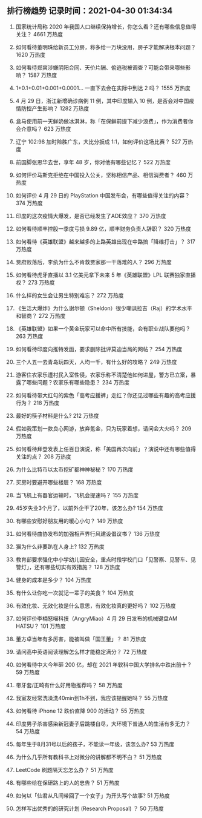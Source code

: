 
## 排行榜趋势 记录时间：2021-04-30 01:34:34
  
  1. 国家统计局称 2020 年我国人口继续保持增长，你怎么看？还有哪些信息值得关注？ 4661 万热度
    
  2. 如何看待董明珠给新员工分房，称多给一万块没用，房子才能解决根本问题？ 1620 万热度
    
  3. 如何看待郑爽涉嫌阴阳合同、天价片酬、偷逃税被调查？可能会带来哪些影响？ 1587 万热度
    
  4. 1+0.1+0.01+0.001+0.0001... 一直下去会在实际中到达 2 吗？ 1555 万热度
    
  5. 4 月 29 日，浙江新增确诊病例 11 例，其中印度输入 10 例，是否会对中国疫情防控产生影响？ 1282 万热度
    
  6. 盒马使用前一天鲜奶做冰淇淋，称「在保鲜前提下减少浪费」，作为消费者你会介意吗？ 623 万热度
    
  7. 辽宁 102:98 加时险胜广东，大比分扳成 1:1，如何评价这场比赛？ 527 万热度
    
  8. 前国脚张恩华去世，享年 48 岁，你对他有哪些记忆？ 522 万热度
    
  9. 如何评价马斯克拒绝在中国投入公关，坚称相信产品、相信消费者？ 460 万热度
    
  10. 如何评价 4 月 29 日的 PlayStation 中国发布会，有哪些值得关注的内容？ 374 万热度
    
  11. 印度的这次疫情大爆发，是否已经发生了ADE效应？ 370 万热度
    
  12. 如何看待顺丰控股一季度亏损 9.89 亿，顺丰财务负责人辞职？ 320 万热度
    
  13. 如何看待《英雄联盟》越来越多的上路英雄出现在中路搞「降维打击」？ 317 万热度
    
  14. 贾府败落后，李纨为什么不肯救贾家那一干落难的人？ 296 万热度
    
  15. 如何看待虎牙直播以 3.1 亿美元拿下未来 5 年《英雄联盟》LPL 联赛独家直播权？ 273 万热度
    
  16. 什么样的女生会让男生特别难忘？ 272 万热度
    
  17. 《生活大爆炸》为什么谢尔顿（Sheldon）很少嘲讽拉吉（Raj）的学术水平和智商？ 272 万热度
    
  18. 《英雄联盟》如果一个黄金玩家可以命中所有技能，会有职业战队要他吗？ 263 万热度
    
  19. 如何看待印度向推特发函，要求删除批评莫迪当局的网帖？ 254 万热度
    
  20. 三个人五一去青岛玩四天，人均一千，有什么好的攻略？ 249 万热度
    
  21. 游客住农家乐遭村民入室性侵，农家乐称不清楚他如何进屋，警方已立案，暴露了哪些问题？农家乐有哪些隐患？ 234 万热度
    
  22. 如何看待带大红勾的紫色「高考应援裤」走红？你还见过哪些有趣的高考应援行为？ 218 万热度
    
  23. 最好的筷子材料是什么? 212 万热度
    
  24. 假如我策划一款良心网游，放弃氪金，只为玩家着想，请问会大火吗？ 209 万热度
    
  25. 如何看待拜登发表上任百日演说，称「美国再次向前」？演说中还有哪些值得关注的点？ 208 万热度
    
  26. 为什么比特币以太币挖矿都神神秘秘？ 170 万热度
    
  27. 买房时要避开哪些楼层？ 168 万热度
    
  28. 当飞机上有器官运输时，飞机会提速吗？ 155 万热度
    
  29. 45岁失业3个月了，以前外企干了20年，该怎么办? 154 万热度
    
  30. 有哪些安慰好朋友用的暖心小句？ 149 万热度
    
  31. 如何看待曲协发布的加强相声界行风建设倡议书？ 136 万热度
    
  32. 猫为什么非要趴在人身上? 132 万热度
    
  33. 教育部要求强化中小学幼儿园安全，重点时段学校门口「见警察、见警车、见警灯」，还有哪些切实有效措施？ 128 万热度
    
  34. 健身的成本是多少？ 104 万热度
    
  35. 有什么让你吃一次就记一辈子的美食？ 104 万热度
    
  36. 有效化妆、无效化妆是什么意思，有效化妆真的更好吗？ 102 万热度
    
  37. 如何评价李楠怒喵科技（AngryMiao）4 月 29 日发布的机械键盘AM HATSU？ 101 万热度
    
  38. 董方卓当年有多厉害，能被叫做「国王董」？ 81 万热度
    
  39. 请问高中英语阅读理解怎么样才能稳定满分？ 72 万热度
    
  40. 如何看待中大今年砸 200 亿，却在 2021 年软科中国大学排名中跌出前十？ 59 万热度
    
  41. 带牙套/正畸有什么好用物推荐吗？ 58 万热度
    
  42. 我室友经常洗澡洗40min到1h不到，我应该提醒她吗？ 55 万热度
    
  43. 如何看待 iPhone 12 跌价直降 900 的活动？ 55 万热度
    
  44. 印度男子杀害感染新冠妻子后跳楼自尽，大环境下普通人的生活有多无力？ 54 万热度
    
  45. 每年生于8月31号以后的孩子，不能读一年级，该怎么办? 53 万热度
    
  46. 为什么几乎所有教科书上对微分的讲解都不明不白？ 51 万热度
    
  47. LeetCode 刷题隔天忘怎么办？ 51 万热度
    
  48. 有哪些给在保研路上的人的忠告？ 51 万热度
    
  49. 如何以「仙君从凡间带回了一个女子」为开头写个故事? 51 万热度
    
  50. 怎样写出优秀的的研究计划 (Research Proposal) ？ 50 万热度
    